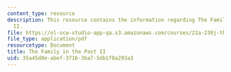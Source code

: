 ```yaml
---
content_type: resource
description: This resource contains the information regarding The Family in the Past
  II.
file: https://ol-ocw-studio-app-qa.s3.amazonaws.com/courses/21a-230j-the-contemporary-american-family-spring-2004/35a45d0eabef37163ba75db1f8a293a3_MIT21A_230JS04_familypast2.pdf
file_type: application/pdf
resourcetype: Document
title: The Family in the Past II
uid: 35a45d0e-abef-3716-3ba7-5db1f8a293a3
---
```


